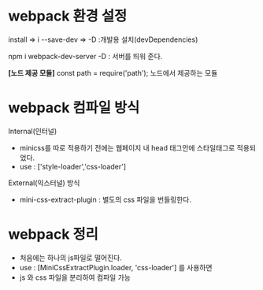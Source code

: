 # webpack 환경 설정

install => i
--save-dev => -D :개발용 설치(devDependencies)

npm i webpack-dev-server -D : 서버를 띄워 준다.

**[노드 제공 모듈]**
const path = require('path'); 노드에서 제공하는 모듈

# webpack 컴파일 방식
Internal(인터널)
- minicss를 따로 적용하기 전에는 웹페이지 내 head 태그안에 스타일태그로 적용되었다.
- use : ['style-loader','css-loader'] 

External(익스터널) 방식
- mini-css-extract-plugin : 별도의 css 파일을 번들링한다.

# webpack 정리
- 처음에는 하나의 js파일로 떨어진다.
- use : [MiniCssExtractPlugin.loader, 'css-loader'] 를 사용하면 
- js 와 css 파일을 분리하여 컴파일 가능
